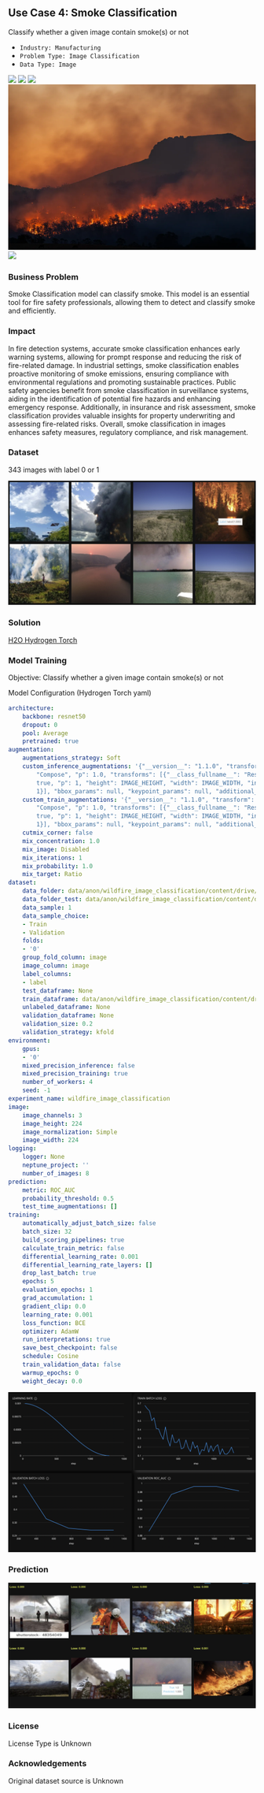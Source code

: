 ## Use Case 4: Smoke Classification

Classify whether a given image contain smoke(s) or not

- `Industry: Manufacturing`
- `Problem Type: Image Classification`
- `Data Type: Image`

![](https://github.com/h2oai/ht-catalog/blob/646864e3c695f7c721514159bd6c59520dab7438/Assets/use-cases/smoke_classification/cover.png)
![](https://github.com/h2oai/ht-catalog/blob/646864e3c695f7c721514159bd6c59520dab7438/Assets/use-cases/smoke_classification/cover.jpg)
![](https://github.com/h2oai/ht-catalog/blob/646864e3c695f7c721514159bd6c59520dab7438/Assets/use-cases/smoke_classification/cover.jpeg)
![](https://github.com/h2oai/ht-catalog/blob/646864e3c695f7c721514159bd6c59520dab7438/Assets/use-cases/smoke_classification/cover.webp)
![](https://github.com/h2oai/ht-catalog/blob/646864e3c695f7c721514159bd6c59520dab7438/Assets/use-cases/smoke_classification/cover)

### Business Problem 

Smoke Classification model can classify smoke. This model is an essential tool for fire safety professionals, allowing them to detect and classify smoke and efficiently.

### Impact

In fire detection systems, accurate smoke classification enhances early warning systems, allowing for prompt response and reducing the risk of fire-related damage. In industrial settings, smoke classification enables proactive monitoring of smoke emissions, ensuring compliance with environmental regulations and promoting sustainable practices. Public safety agencies benefit from smoke classification in surveillance systems, aiding in the identification of potential fire hazards and enhancing emergency response. Additionally, in insurance and risk assessment, smoke classification provides valuable insights for property underwriting and assessing fire-related risks. Overall, smoke classification in images enhances safety measures, regulatory compliance, and risk management.

### Dataset

343 images with label  0 or 1  

![train data](https://github.com/h2oai/ht-catalog/blob/646864e3c695f7c721514159bd6c59520dab7438/Assets/use-cases/smoke_classification/train%20data.png)

### Solution

[H2O Hydrogen Torch](https://docs.h2o.ai/h2o-hydrogen-torch/)

### Model Training

Objective: Classify whether a given image contain smoke(s) or not

Model Configuration (Hydrogen Torch yaml)

```yaml
architecture:
    backbone: resnet50
    dropout: 0
    pool: Average
    pretrained: true
augmentation:
    augmentations_strategy: Soft
    custom_inference_augmentations: '{"__version__": "1.1.0", "transform": {"__class_fullname__":
        "Compose", "p": 1.0, "transforms": [{"__class_fullname__": "Resize", "always_apply":
        true, "p": 1, "height": IMAGE_HEIGHT, "width": IMAGE_WIDTH, "interpolation":
        1}], "bbox_params": null, "keypoint_params": null, "additional_targets": {}}}'
    custom_train_augmentations: '{"__version__": "1.1.0", "transform": {"__class_fullname__":
        "Compose", "p": 1.0, "transforms": [{"__class_fullname__": "Resize", "always_apply":
        true, "p": 1, "height": IMAGE_HEIGHT, "width": IMAGE_WIDTH, "interpolation":
        1}], "bbox_params": null, "keypoint_params": null, "additional_targets": {}}}'
    cutmix_corner: false
    mix_concentration: 1.0
    mix_image: Disabled
    mix_iterations: 1
    mix_probability: 1.0
    mix_target: Ratio
dataset:
    data_folder: data/anon/wildfire_image_classification/content/drive/MyDrive/BushFire/wildfire-smoke/images/
    data_folder_test: data/anon/wildfire_image_classification/content/drive/MyDrive/BushFire/wildfire-smoke/images/
    data_sample: 1
    data_sample_choice:
    - Train
    - Validation
    folds:
    - '0'
    group_fold_column: image
    image_column: image
    label_columns:
    - label
    test_dataframe: None
    train_dataframe: data/anon/wildfire_image_classification/content/drive/MyDrive/BushFire/wildfire-smoke/main.csv
    unlabeled_dataframe: None
    validation_dataframe: None
    validation_size: 0.2
    validation_strategy: kfold
environment:
    gpus:
    - '0'
    mixed_precision_inference: false
    mixed_precision_training: true
    number_of_workers: 4
    seed: -1
experiment_name: wildfire_image_classification
image:
    image_channels: 3
    image_height: 224
    image_normalization: Simple
    image_width: 224
logging:
    logger: None
    neptune_project: ''
    number_of_images: 8
prediction:
    metric: ROC_AUC
    probability_threshold: 0.5
    test_time_augmentations: []
training:
    automatically_adjust_batch_size: false
    batch_size: 32
    build_scoring_pipelines: true
    calculate_train_metric: false
    differential_learning_rate: 0.001
    differential_learning_rate_layers: []
    drop_last_batch: true
    epochs: 5
    evaluation_epochs: 1
    grad_accumulation: 1
    gradient_clip: 0.0
    learning_rate: 0.001
    loss_function: BCE
    optimizer: AdamW
    run_interpretations: true
    save_best_checkpoint: false
    schedule: Cosine
    train_validation_data: false
    warmup_epochs: 0
    weight_decay: 0.0

```

![chart](https://github.com/h2oai/ht-catalog/blob/646864e3c695f7c721514159bd6c59520dab7438/Assets/use-cases/smoke_classification/chart.png)


### Prediction

![Predictions](https://github.com/h2oai/ht-catalog/blob/646864e3c695f7c721514159bd6c59520dab7438/Assets/use-cases/smoke_classification/Validation%20Predictions.png)

### License

License Type is Unknown

### Acknowledgements

Original dataset source is Unknown
